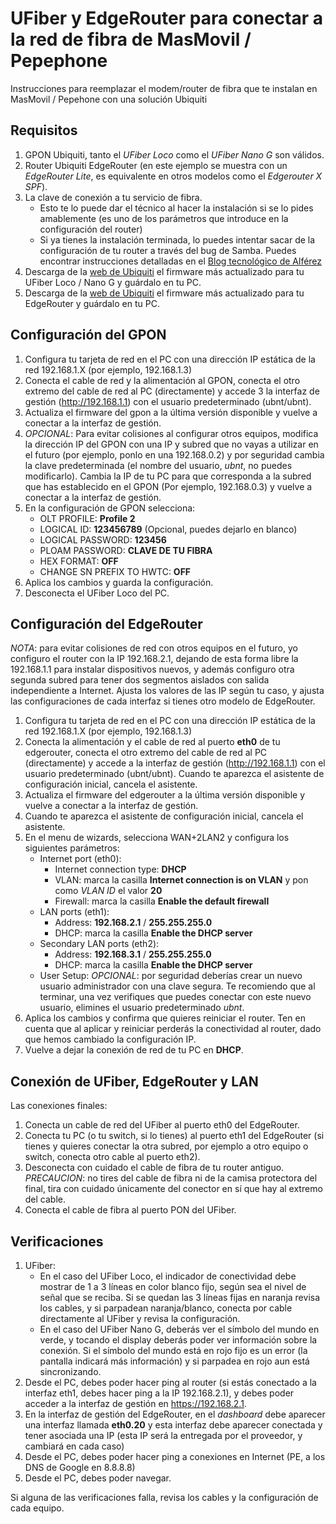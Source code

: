 # UFiber y EdgeRouter para conectar a la red de fibra de MasMovil / Pepephone

Instrucciones para reemplazar el modem/router de fibra que te instalan en MasMovil / Pepehone con una solución Ubiquiti

## Requisitos

1. GPON Ubiquiti, tanto el *UFiber Loco* como el *UFiber Nano G* son válidos.
2. Router Ubiquiti EdgeRouter (en este ejemplo se muestra con un *EdgeRouter Lite*, es equivalente en otros modelos como el *Edgerouter X SPF*).
3. La clave de conexión a tu servicio de fibra.
   - Esto te lo puede dar el técnico al hacer la instalación si se lo pides amablemente (es uno de los parámetros que introduce en la configuración del router)
   - Si ya tienes la instalación terminada, lo puedes intentar sacar de la configuración de tu router a través del bug de Samba. Puedes encontrar instrucciones detalladas en el [Blog tecnológico de Alférez](https://www.alferez.es/sacando-los-datos-del-router-de-fibra-masmovil/)
4. Descarga de la [web de Ubiquiti](https://www.ui.com/download/) el firmware más actualizado para tu UFiber Loco / Nano G y guárdalo en tu PC.
5. Descarga de la [web de Ubiquiti](https://www.ui.com/download/) el firmware más actualizado para tu EdgeRouter y guárdalo en tu PC.

## Configuración del GPON

1. Configura tu tarjeta de red en el PC con una dirección IP estática de la red 192.168.1.X (por ejemplo, 192.168.1.3)
2. Conecta el cable de red y la alimentación al GPON, conecta el otro extremo del cable de red al PC (directamente) y accede 3 la interfaz de gestión (http://192.168.1.1) con el usuario predeterminado (ubnt/ubnt).
4. Actualiza el firmware del gpon a la última versión disponible y vuelve a conectar a la interfaz de gestión.
5. *OPCIONAL*: Para evitar colisiones al configurar otros equipos, modifica la dirección IP del GPON con una IP y subred que no vayas a utilizar en el futuro (por ejemplo, ponlo en una 192.168.0.2) y por seguridad cambia la clave predeterminada (el nombre del usuario, *ubnt*, no puedes modificarlo). Cambia la IP de tu PC para que corresponda a la subred que has establecido en el GPON (Por ejemplo, 192.168.0.3) y vuelve a conectar a la interfaz de gestión.
6. En la configuración de GPON selecciona:
   - OLT PROFILE: **Profile 2**
   - LOGICAL ID: **123456789** (Opcional, puedes dejarlo en blanco)
   - LOGICAL PASSWORD: **123456**
   - PLOAM PASSWORD: **CLAVE DE TU FIBRA**
   - HEX FORMAT: **OFF**
   - CHANGE SN PREFIX TO HWTC: **OFF**
7. Aplica los cambios y guarda la configuración.
8. Desconecta el UFiber Loco del PC.
  
## Configuración del EdgeRouter

*NOTA*: para evitar colisiones de red con otros equipos en el futuro, yo configuro el router con la IP 192.168.2.1, dejando de esta forma libre la 192.168.1.1 para instalar dispositivos nuevos, y además configuro otra segunda subred para tener dos segmentos aislados con salida independiente a Internet. Ajusta los valores de las IP según tu caso, y ajusta las configuraciones de cada interfaz si tienes otro modelo de EdgeRouter.

1. Configura tu tarjeta de red en el PC con una dirección IP estática de la red 192.168.1.X (por ejemplo, 192.168.1.3)
2. Conecta la alimentación y el cable de red al puerto **eth0** de tu edgerouter, conecta el otro extremo del cable de red al PC (directamente) y accede a la interfaz de gestión (http://192.168.1.1) con el usuario predeterminado (ubnt/ubnt). Cuando te aparezca el asistente de configuración inicial, cancela el asistente.
3. Actualiza el firmware del edgerouter a la última versión disponible y vuelve a conectar a la interfaz de gestión.
4. Cuando te aparezca el asistente de configuración inicial, cancela el asistente.
5. En el menu de wizards, selecciona WAN+2LAN2 y configura los siguientes parámetros: 
   - Internet port (eth0):
     - Internet connection type: **DHCP**
     - VLAN: marca la casilla **Internet connection is on VLAN** y pon como *VLAN ID* el valor **20**
     - Firewall: marca la casilla **Enable the default firewall**
   - LAN ports (eth1):
     - Address: **192.168.2.1** / **255.255.255.0**
     - DHCP: marca la casilla **Enable the DHCP server**
   - Secondary LAN ports (eth2):
     - Address: **192.168.3.1** / **255.255.255.0**
     - DHCP: marca la casilla **Enable the DHCP server**
   - User Setup: *OPCIONAL*: por seguridad deberías crear un nuevo usuario administrador con una clave segura. Te recomiendo que al terminar, una vez verifiques que puedes conectar con este nuevo usuario, elimines el usuario predeterminado *ubnt*.
6. Aplica los cambios y confirma que quieres reiniciar el router. Ten en cuenta que al aplicar y reiniciar perderás la conectividad al router, dado que hemos cambiado la configuración IP.
7. Vuelve a dejar la conexión de red de tu PC en **DHCP**.

## Conexión de UFiber, EdgeRouter y LAN

Las conexiones finales:

1. Conecta un cable de red del UFiber al puerto eth0 del EdgeRouter.
2. Conecta tu PC (o tu switch, si lo tienes) al puerto eth1 del EdgeRouter (si tienes y quieres conectar la otra subred, por ejemplo a otro equipo o switch, conecta otro cable al puerto eth2).
3. Desconecta con cuidado el cable de fibra de tu router antiguo. *PRECAUCION*: no tires del cable de fibra ni de la camisa protectora del final, tira con cuidado únicamente del conector en sí que hay al extremo del cable.
4. Conecta el cable de fibra al puerto PON del UFiber.

## Verificaciones

1. UFiber:
   - En el caso del UFiber Loco, el indicador de conectividad debe mostrar de 1 a 3 líneas en color blanco fijo, según sea el nivel de señal que se reciba. Si se quedan las 3 líneas fijas en naranja revisa los cables, y si parpadean naranja/blanco, conecta por cable directamente al UFiber y revisa la configuración.
   - En el caso del UFiber Nano G, deberás ver el símbolo del mundo en verde, y tocando el display deberás poder ver información sobre la conexión. Si el símbolo del mundo está en rojo fijo es un error (la pantalla indicará más información) y si parpadea en rojo aun está sincronizando.
2. Desde el PC, debes poder hacer ping al router (si estás conectado a la interfaz eth1, debes hacer ping a la IP 192.168.2.1), y debes poder acceder a la interfaz de gestión en https://192.168.2.1.
3. En la interfaz de gestión del EdgeRouter, en el *dashboard* debe aparecer una interfaz llamada **eth0.20** y esta interfaz debe aparecer conectada y tener asociada una IP (esta IP será la entregada por el proveedor, y cambiará en cada caso)
4. Desde el PC, debes poder hacer ping a conexiones en Internet (PE, a los DNS de Google en 8.8.8.8)
5. Desde el PC, debes poder navegar.

Si alguna de las verificaciones falla, revisa los cables y la configuración de cada equipo.
